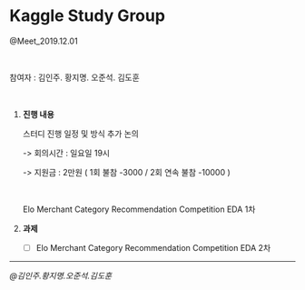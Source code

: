 # Kaggle Study Group

@Meet_2019.12.01

<br/>

참여자 : 김인주. 황지명. 오준석. 김도훈

<br/>

1. **진행 내용**

   스터디 진행 일정 및 방식 추가 논의

   -> 회의시간 : 일요일 19시

   -> 지원금 : 2만원 ( 1회 불참 -3000 / 2회 연속 불참 -10000 )

   <br/>

   Elo Merchant Category Recommendation Competition EDA 1차

   

2. **과제**

   - [ ] Elo Merchant Category Recommendation Competition EDA 2차

---

*@김인주.황지명.오준석.김도훈*

